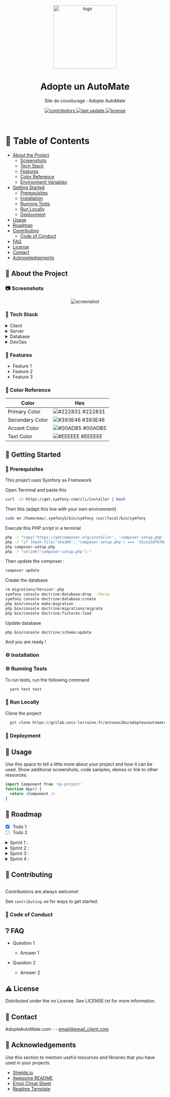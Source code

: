 <!--
Hey, thanks for using the awesome-readme-template template.  
If you have any enhancements, then fork this project and create a pull request 
or just open an issue with the label "enhancement".
Don't forget to give this project a star for additional support ;)
Maybe you can mention me or this repo in the acknowledgements too
-->
<div align="center">

  <img src="images/logo1.png" alt="logo" width="200" height="auto" />
  <h1>Adopte un AutoMate</h1>
  
  <p>
    Site de covoiturage : Adopte AutoMate 
  </p>
  
  
<!-- Badges -->
<!-- TODO :  faire les badges pour notre projet (version gitlab)-->
<p>
    <a href="https://gitlab.univ-lorraine.fr/antunes26u/adopteunautomate/-/graphs/main">
      <img src="https://img.shields.io/badge/contributors-9-red" alt="contributors" />
    </a>
    <a href="https://gitlab.univ-lorraine.fr/antunes26u/adopteunautomate/-/commits/main">
      <img src="https://img.shields.io/badge/-last%20update-yellow" alt="last update" />
    </a>
    <a href="https://github.com/Louis3797/awesome-readme-template/blob/master/LICENSE">
      <img src="https://img.shields.io/badge/licence-MIT-green" alt="license" />
    </a>
</p>
   
</div>

<br />

<!-- Table of Contents -->
# :notebook_with_decorative_cover: Table of Contents

- [About the Project](#star2-about-the-project)
  * [Screenshots](#camera-screenshots)
  * [Tech Stack](#space_invader-tech-stack)
  * [Features](#dart-features)
  * [Color Reference](#art-color-reference)
  * [Environment Variables](#key-environment-variables)
- [Getting Started](#toolbox-getting-started)
  * [Prerequisites](#bangbang-prerequisites)
  * [Installation](#gear-installation)
  * [Running Tests](#test_tube-running-tests)
  * [Run Locally](#running-run-locally)
  * [Deployment](#triangular_flag_on_post-deployment)
- [Usage](#eyes-usage)
- [Roadmap](#compass-roadmap)
- [Contributing](#wave-contributing)
  * [Code of Conduct](#scroll-code-of-conduct)
- [FAQ](#grey_question-faq)
- [License](#warning-license)
- [Contact](#handshake-contact)
- [Acknowledgements](#gem-acknowledgements)

  

<!-- About the Project -->
## :star2: About the Project


<!-- Screenshots -->
### :camera: Screenshots

<div align="center"> 
  <img src="https://placehold.co/600x400?text=Your+Screenshot+here" alt="screenshot" />
</div>


<!-- TechStack -->
### :space_invader: Tech Stack

<details>
  <summary>Client</summary>
  <ul>
    <li><a href="https://www.typescriptlang.org/">Typescript</a></li>
    <li><a href="https://nextjs.org/">Next.js</a></li>
    <li><a href="https://reactjs.org/">React.js</a></li>
    <li><a href="https://tailwindcss.com/">TailwindCSS</a></li>
  </ul>
</details>

<details>
  <summary>Server</summary>
  <ul>
    <li><a href="https://www.typescriptlang.org/">Typescript</a></li>
    <li><a href="https://expressjs.com/">Express.js</a></li>
    <li><a href="https://go.dev/">Golang</a></li>
    <li><a href="https://nestjs.com/">Nest.js</a></li>
    <li><a href="https://socket.io/">SocketIO</a></li>
    <li><a href="https://www.prisma.io/">Prisma</a></li>    
    <li><a href="https://www.apollographql.com/">Apollo</a></li>
    <li><a href="https://graphql.org/">GraphQL</a></li>
  </ul>
</details>

<details>
<summary>Database</summary>
  <ul>
    <li><a href="https://www.mysql.com/">MySQL</a></li>
  </ul>
</details>

<details>
<summary>DevOps</summary>
  <ul>
    <li><a href="https://www.docker.com/">Docker</a></li>
  </ul>
</details>

<!-- Features -->
### :dart: Features

- Feature 1
- Feature 2
- Feature 3

<!-- Color Reference -->
### :art: Color Reference

| Color             | Hex                                                                |
| ----------------- | ------------------------------------------------------------------ |
| Primary Color | ![#222831](https://via.placeholder.com/10/222831?text=+) #222831 |
| Secondary Color | ![#393E46](https://via.placeholder.com/10/393E46?text=+) #393E46 |
| Accent Color | ![#00ADB5](https://via.placeholder.com/10/00ADB5?text=+) #00ADB5 |
| Text Color | ![#EEEEEE](https://via.placeholder.com/10/EEEEEE?text=+) #EEEEEE |

<!-- Getting Started -->
## 	:toolbox: Getting Started

<!-- Prerequisites -->
### :wrench: Prerequisites


This project uses Symfony as Framework

Open Terminal and paste this 
```bash
curl -sS https://get.symfony.com/cli/installer | bash
```
Then this  (adapt this line with your own environment)
```bash
sudo mv /home/max/.symfony5/bin/symfony /usr/local/bin/symfony 
```
Execute this PHP script in a terminal
```bash
php -r "copy('https://getcomposer.org/installer', 'composer-setup.php');"
php -r "if (hash_file('sha384', 'composer-setup.php') === '55ce33d7678c5a611085589f1f3ddf8b3c52d662cd01d4ba75c0ee0459970c2200a51f492d557530c71c15d8dba01eae') { echo 'Installer verified'; } else { echo 'Installer corrupt'; unlink('composer-setup.php'); } echo PHP_EOL;"
php composer-setup.php
php -r "unlink('composer-setup.php');"
```

Then update the composer : 
```bash 
composer update
```
Create the database
```bash
rm migrations/Version*.php
symfony console doctrine:database:drop --force
symfony console doctrine:database:create
php bin/console make:migration
php bin/console doctrine:migrations:migrate
php bin/console doctrine:fixtures:load
```

Update database 
```bash
php bin/console doctrine:schema:update
```

And you are ready ! 


<!-- Installation -->
### :gear: Installation


   
<!-- Running Tests -->
### :gear: Running Tests

To run tests, run the following command

```bash
  yarn test test
```

<!-- Run Locally -->
### :running: Run Locally

Clone the project

```bash
  git clone https://gitlab.univ-lorraine.fr/antunes26u/adopteunautomate.git
```





<!-- Deployment -->
### :triangular_flag_on_post: Deployment



<!-- Usage -->
## :eyes: Usage

Use this space to tell a little more about your project and how it can be used. Show additional screenshots, code samples, demos or link to other resources.


```javascript
import Component from 'my-project'
function App() {
  return <Component />
}
```

<!-- Roadmap -->
## :scroll: Roadmap

* [x] Todo 1
* [ ] Todo 2

<details>
<summary>Sprint 1 :</summary>
<ul>
* [x] Créer un compte
* [x] Connexion/Déconnexion
* [x] Consulter son compte
* [x] Modifier son compte
* [x] Supprimer son compte
* [x] Proposer un voyage
* [x] Créer un groupe d’amis
</ul>
</details>

<details>
<summary>Sprint 2 :</summary>
<ul>
* []Mot de passe oublié
* [x]Consulter notifications
* [x]Supprimer notification
* [x]Modifier/supprimer photo
* [x]S’inscrire à/se rétracter d’un trajet
* [x]Accepter/refuser un passager
* [x]Modifier/supprimer un trajet
</ul>
</details>

<details>
<summary>Sprint 3 :</summary>
<ul>
* [x]Rechercher un voyage
* [x]Voir les détails d’un trajet
* [x]Voir les trajets existants
* [x]Voir les trajets auxquels le passager a été accepté
* [x]Voir les trajets auxquels le passager est inscrit
* [x]Historique trajet
* [x]Valider fin trajet
* [ ]Ajouter note de satisfaction individuelle après trajet
* [ ]Modifier note de satisfaction individuelle après trajet
</ul>
</details>

<details>
<summary>Sprint 4 :</summary>
<ul>
* [x]Consulter ses groupes d’amis
* [x]Supprimer un groupe d’amis
* [x]Modifier groupe d’amis
* [x]Accéder aux données et groupes d’un utilisateur
* [x]Accéder à un trajet précis
* [x]Modifier le trajet
* [x]Supprimer le trajet
</ul>
</details>





<!-- Contributing -->
## :wave: Contributing

<a href="https://gitlab.univ-lorraine.fr/antunes26u/adopteunautomate/-/graphs/main">
  <img src="" />
</a>


Contributions are always welcome!

See `contributing.md` for ways to get started.


<!-- Code of Conduct -->
### :scroll: Code of Conduct



<!-- FAQ -->
## :grey_question: FAQ

- Question 1

  + Answer 1

- Question 2

  + Answer 2


<!-- License -->
## :warning: License

Distributed under the no License. See LICENSE.txt for more information.


<!-- Contact -->
## :handshake: Contact

AdopteAutoMate.com -  - email@email_client.com

<!-- Acknowledgments -->
## :gem: Acknowledgements

Use this section to mention useful resources and libraries that you have used in your projects.

 - [Shields.io](https://shields.io/)
 - [Awesome README](https://github.com/matiassingers/awesome-readme)
 - [Emoji Cheat Sheet](https://github.com/ikatyang/emoji-cheat-sheet/blob/master/README.md#travel--places)
 - [Readme Template](https://github.com/othneildrew/Best-README-Template)
